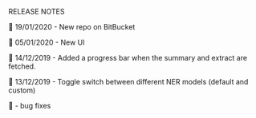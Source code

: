 RELEASE NOTES

🌈 19/01/2020 - New repo on BitBucket

🎉 05/01/2020 - New UI

🎉 14/12/2019 - Added a progress bar when the summary and extract are fetched.

🎉 13/12/2019 - Toggle switch between different NER models (default and custom)

🔧 - bug fixes